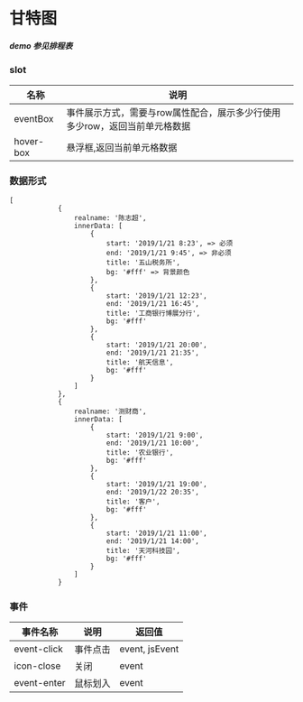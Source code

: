 # 甘特图

##### demo 参见排程表

### slot
名称 | 说明
---|---
eventBox | 事件展示方式，需要与row属性配合，展示多少行使用多少row，返回当前单元格数据
hover-box | 悬浮框,返回当前单元格数据

### 数据形式
```
[
            {
                realname: '陈志超',
                innerData: [
                    {
                        start: '2019/1/21 8:23', => 必须
                        end: '2019/1/21 9:45', => 非必须
                        title: '五山税务所', 
                        bg: '#fff' => 背景颜色
                    },
                    {
                        start: '2019/1/21 12:23',
                        end: '2019/1/21 16:45',
                        title: '工商银行博展分行',
                        bg: '#fff'
                    },
                    {
                        start: '2019/1/21 20:00',
                        end: '2019/1/21 21:35',
                        title: '航天信息',
                        bg: '#fff'
                    }
                ]
            },
            {
                realname: '测财商',
                innerData: [
                    {
                        start: '2019/1/21 9:00',
                        end: '2019/1/21 10:00',
                        title: '农业银行',
                        bg: '#fff'
                    },
                    {
                        start: '2019/1/21 19:00',
                        end: '2019/1/22 20:35',
                        title: '客户',
                        bg: '#fff'
                    },
                    {
                        start: '2019/1/21 11:00',
                        end: '2019/1/21 14:00',
                        title: '天河科技园',
                        bg: '#fff'
                    }
                ]
            }
```


### 事件
事件名称 | 说明 | 返回值
--- | --- | ---
event-click | 事件点击 | event, jsEvent
icon-close | 关闭 | event
event-enter | 鼠标划入 | event
